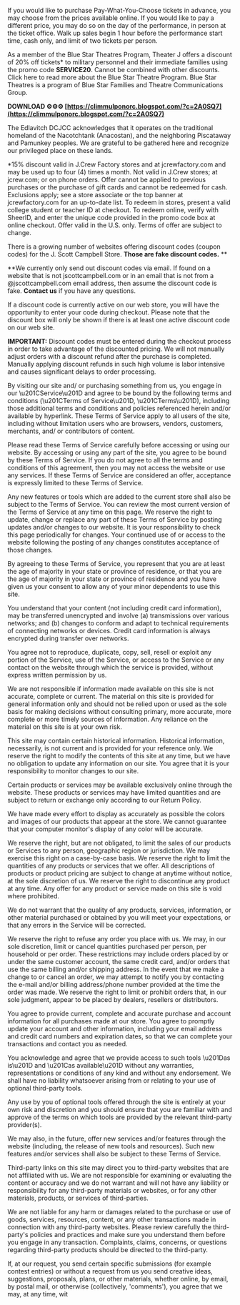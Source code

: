 
 
If you would like to purchase Pay-What-You-Choose tickets in advance, you may choose from the prices available online. If you would like to pay a different price, you may do so on the day of the performance, in person at the ticket office. Walk up sales begin 1 hour before the performance start time, cash only, and limit of two tickets per person.
 
As a member of the Blue Star Theatres Program, Theater J offers a discount of 20% off tickets\* to military personnel and their immediate families using the promo code **SERVICE20**. Cannot be combined with other discounts. Click here to read more about the Blue Star Theatre Program. Blue Star Theatres is a program of Blue Star Families and Theatre Communications Group.
 
**DOWNLOAD ⚙⚙⚙ [https://climmulponorc.blogspot.com/?c=2A0SQ7](https://climmulponorc.blogspot.com/?c=2A0SQ7)**


 
The Edlavitch DCJCC acknowledges that it operates on the traditional homeland of the Nacotchtank (Anacostan), and the neighboring Piscataway and Pamunkey peoples. We are grateful to be gathered here and recognize our privileged place on these lands.
 
\*15% discount valid in J.Crew Factory stores and at jcrewfactory.com and may be used up to four (4) times a month. Not valid in J.Crew stores; at jcrew.com; or on phone orders. Offer cannot be applied to previous purchases or the purchase of gift cards and cannot be redeemed for cash. Exclusions apply; see a store associate or the top banner at jcrewfactory.com for an up-to-date list. To redeem in stores, present a valid college student or teacher ID at checkout. To redeem online, verify with SheerID, and enter the unique code provided in the promo code box at online checkout. Offer valid in the U.S. only. Terms of offer are subject to change.
 
There is a growing number of websites offering discount codes (coupon codes) for the J. Scott Campbell Store. **Those are fake discount codes.** **

**We currently only send out discount codes via email. If found on a website that is not jscottcampbell.com or in an email that is not from a @jscottcampbell.com email address, then assume the discount code is fake. **Contact us** if you have any questions.
 
If a discount code is currently active on our web store, you will have the opportunity to enter your code during checkout. Please note that the discount box will only be shown if there is at least one active discount code on our web site.

**IMPORTANT:** Discount codes must be entered during the checkout process in order to take advantage of the discounted pricing. We will not manually adjust orders with a discount refund after the purchase is completed. Manually applying discount refunds in such high volume is labor intensive and causes significant delays to order processing.
 
By visiting our site and/ or purchasing something from us, you engage in our \u201CService\u201D and agree to be bound by the following terms and conditions (\u201CTerms of Service\u201D, \u201CTerms\u201D), including those additional terms and conditions and policies referenced herein and/or available by hyperlink. These Terms of Service apply to all users of the site, including without limitation users who are browsers, vendors, customers, merchants, and/ or contributors of content.
 
Please read these Terms of Service carefully before accessing or using our website. By accessing or using any part of the site, you agree to be bound by these Terms of Service. If you do not agree to all the terms and conditions of this agreement, then you may not access the website or use any services. If these Terms of Service are considered an offer, acceptance is expressly limited to these Terms of Service.
 
Any new features or tools which are added to the current store shall also be subject to the Terms of Service. You can review the most current version of the Terms of Service at any time on this page. We reserve the right to update, change or replace any part of these Terms of Service by posting updates and/or changes to our website. It is your responsibility to check this page periodically for changes. Your continued use of or access to the website following the posting of any changes constitutes acceptance of those changes.
 
By agreeing to these Terms of Service, you represent that you are at least the age of majority in your state or province of residence, or that you are the age of majority in your state or province of residence and you have given us your consent to allow any of your minor dependents to use this site.
 
You understand that your content (not including credit card information), may be transferred unencrypted and involve (a) transmissions over various networks; and (b) changes to conform and adapt to technical requirements of connecting networks or devices. Credit card information is always encrypted during transfer over networks.
 
You agree not to reproduce, duplicate, copy, sell, resell or exploit any portion of the Service, use of the Service, or access to the Service or any contact on the website through which the service is provided, without express written permission by us.
 
We are not responsible if information made available on this site is not accurate, complete or current. The material on this site is provided for general information only and should not be relied upon or used as the sole basis for making decisions without consulting primary, more accurate, more complete or more timely sources of information. Any reliance on the material on this site is at your own risk.
 
This site may contain certain historical information. Historical information, necessarily, is not current and is provided for your reference only. We reserve the right to modify the contents of this site at any time, but we have no obligation to update any information on our site. You agree that it is your responsibility to monitor changes to our site.
 
Certain products or services may be available exclusively online through the website. These products or services may have limited quantities and are subject to return or exchange only according to our Return Policy.
 
We have made every effort to display as accurately as possible the colors and images of our products that appear at the store. We cannot guarantee that your computer monitor's display of any color will be accurate.
 
We reserve the right, but are not obligated, to limit the sales of our products or Services to any person, geographic region or jurisdiction. We may exercise this right on a case-by-case basis. We reserve the right to limit the quantities of any products or services that we offer. All descriptions of products or product pricing are subject to change at anytime without notice, at the sole discretion of us. We reserve the right to discontinue any product at any time. Any offer for any product or service made on this site is void where prohibited.
 
We do not warrant that the quality of any products, services, information, or other material purchased or obtained by you will meet your expectations, or that any errors in the Service will be corrected.
 
We reserve the right to refuse any order you place with us. We may, in our sole discretion, limit or cancel quantities purchased per person, per household or per order. These restrictions may include orders placed by or under the same customer account, the same credit card, and/or orders that use the same billing and/or shipping address. In the event that we make a change to or cancel an order, we may attempt to notify you by contacting the e-mail and/or billing address/phone number provided at the time the order was made. We reserve the right to limit or prohibit orders that, in our sole judgment, appear to be placed by dealers, resellers or distributors.
 
You agree to provide current, complete and accurate purchase and account information for all purchases made at our store. You agree to promptly update your account and other information, including your email address and credit card numbers and expiration dates, so that we can complete your transactions and contact you as needed.
 
You acknowledge and agree that we provide access to such tools \u201Das is\u201D and \u201Cas available\u201D without any warranties, representations or conditions of any kind and without any endorsement. We shall have no liability whatsoever arising from or relating to your use of optional third-party tools.
 
Any use by you of optional tools offered through the site is entirely at your own risk and discretion and you should ensure that you are familiar with and approve of the terms on which tools are provided by the relevant third-party provider(s).
 
We may also, in the future, offer new services and/or features through the website (including, the release of new tools and resources). Such new features and/or services shall also be subject to these Terms of Service.
 
Third-party links on this site may direct you to third-party websites that are not affiliated with us. We are not responsible for examining or evaluating the content or accuracy and we do not warrant and will not have any liability or responsibility for any third-party materials or websites, or for any other materials, products, or services of third-parties.
 
We are not liable for any harm or damages related to the purchase or use of goods, services, resources, content, or any other transactions made in connection with any third-party websites. Please review carefully the third-party's policies and practices and make sure you understand them before you engage in any transaction. Complaints, claims, concerns, or questions regarding third-party products should be directed to the third-party.
 
If, at our request, you send certain specific submissions (for example contest entries) or without a request from us you send creative ideas, suggestions, proposals, plans, or other materials, whether online, by email, by postal mail, or otherwise (collectively, 'comments'), you agree that we may, at any time, wit
